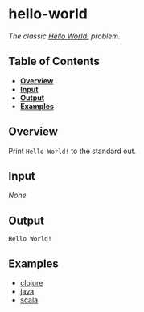 # hello-world

*The classic [Hello World!](http://rosettacode.org/wiki/Hello_world/Text) problem.*

## Table of Contents
* **[Overview](#overview)**
* **[Input](#input)**
* **[Output](#output)**
* **[Examples](#examples)**

## Overview
Print `Hello World!` to the standard out.

## Input
_None_

## Output
`Hello World!`

## Examples
- [clojure](#clojure)
- [java](#java)
- [scala](#scala)